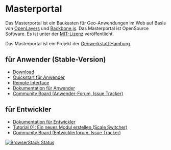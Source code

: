 Masterportal
=================
Das Masterportal ist ein Baukasten für Geo-Anwendungen im Web auf Basis von [OpenLayers](https://openlayers.org) und [Backbone.js](https://backbonejs.org). Das Masterportal ist OpenSource Software. Es ist unter der [MIT-Lizenz](https://bitbucket.org/geowerkstatt-hamburg/masterportal/src/stable/License.txt) veröffentlicht.

Das Masterportal ist ein Projekt der [Geowerkstatt Hamburg](https://www.hamburg.de/geowerkstatt/).

## für Anwender (Stable-Version)
* [Download](https://bitbucket.org/geowerkstatt-hamburg/masterportal/downloads/)
* [Quickstart für Anwender](https://bitbucket.org/geowerkstatt-hamburg/masterportal/src/stable/doc/setup.md)
* [Remote Interface](https://bitbucket.org/geowerkstatt-hamburg/masterportal/src/stable/doc/remoteInterface.md)
* [Dokumentation für Anwender](https://bitbucket.org/geowerkstatt-hamburg/masterportal/src/stable/doc/doc.md)
* [Community Board (Anwender-Forum, Issue Tracker)](https://trello.com/c/qajdXkMa/110-willkommen)

## für Entwickler
* [Dokumentation für Entwickler](doc/devdoc.md)
* [Tutorial 01: Ein neues Modul erstellen (Scale Switcher)](doc/02_tutorial_new_module_scale_switcher.md)
* [Community Board (Entwicklerforum, Issue Tracker)](https://trello.com/c/qajdXkMa/110-willkommen)


[![BrowserStack Status](https://automate.browserstack.com/badge.svg?badge_key=aDNJT1VSRDlMVXNpRzJzYXQ4bHN0RERXbGpETmdQeDBMUlp0cEJkOWNPRT0tLVFJcndaSi9KWFBTM0FVWEZkYnhlS2c9PQ==--0ef330a6aef7023b1f50659a6d57f9369f988f53)](https://automate.browserstack.com/public-build/aDNJT1VSRDlMVXNpRzJzYXQ4bHN0RERXbGpETmdQeDBMUlp0cEJkOWNPRT0tLVFJcndaSi9KWFBTM0FVWEZkYnhlS2c9PQ==--0ef330a6aef7023b1f50659a6d57f9369f988f53)